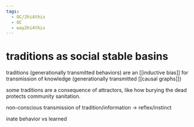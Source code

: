 ```yaml
---
tags:
  - OC/2hi4this
  - OC
  - way2hi4this
---
```


# traditions as social stable basins

traditions (generationally transmitted behaviors) are an [[inductive bias]] for transmission of knowledge (generationally transmitted [[causal graphs]])

some traditions are a consequence of attractors, like how burying the dead protects community sanitation. 

non-conscious transmission of tradition/information -> reflex/instinct

inate behavior vs learned